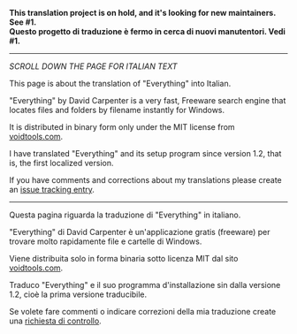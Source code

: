 __This translation project is on hold, and it's looking for new maintainers. See #1.__  
__Questo progetto di traduzione è fermo in cerca di nuovi manutentori. Vedi #1.__

---

*SCROLL DOWN THE PAGE FOR ITALIAN TEXT*

This page is about the translation of "Everything" into Italian.

"Everything" by David Carpenter is a very fast, Freeware search engine that locates files and folders by filename instantly for Windows.

It is distributed in binary form only under the MIT license from [voidtools.com](http://www.voidtools.com/).

I have translated "Everything" and its setup program since version 1.2, that is, the first localized version.

If you have comments and corrections about my translations please create an [issue tracking entry](../../issues).

---

Questa pagina riguarda la traduzione di "Everything" in italiano.

"Everything" di David Carpenter è un'applicazione gratis (freeware) per trovare 
molto rapidamente file e cartelle di Windows.

Viene distribuita solo in forma binaria sotto licenza MIT dal sito [voidtools.com](http://www.voidtools.com/).

Traduco "Everything" e il suo programma d'installazione sin dalla versione 1.2, cioè la prima versione traducibile.

Se volete fare commenti o indicare correzioni della mia traduzione create una  [richiesta di controllo](../../issues).
